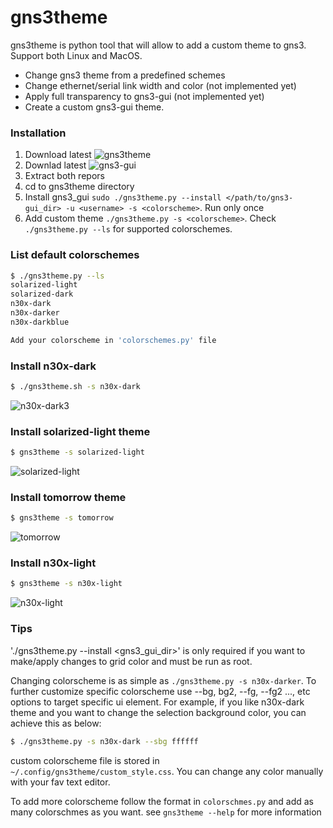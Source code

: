# gns3theme

gns3theme is python tool that will allow to add a custom theme to gns3. Support both Linux and MacOS.
- Change gns3 theme from a predefined schemes 
- Change ethernet/serial link width and color (not implemented yet)
- Apply full transparency to gns3-gui (not implemented yet)
- Create a custom gns3-gui theme.

### Installation
1. Download latest ![gns3theme](https://github.com/n3oxmind/gns3theme/tree/master)
1. Downlad latest ![gns3-gui](https://github.com/GNS3/gns3-gui/releases)
4. Extract both repors
3. cd to gns3theme directory
4. Install gns3_gui `sudo ./gns3theme.py --install </path/to/gns3-gui_dir> -u <username> -s <colorscheme>`. Run only once
5. Add custom theme `./gns3theme.py -s <colorscheme>`. Check `./gns3theme.py --ls` for supported colorschemes.

### List default colorschemes
```sh
$ ./gns3theme.py --ls
solarized-light
solarized-dark
n30x-dark
n30x-darker
n30x-darkblue

Add your colorscheme in 'colorschemes.py' file
```

### Install n30x-dark
```sh
$ ./gns3theme.sh -s n30x-dark
```
![n30x-dark3](https://user-images.githubusercontent.com/10103340/44069564-3681323a-9f34-11e8-9f6c-7d458b0298bf.png)


### Install solarized-light theme
```sh
$ gns3theme -s solarized-light
```
![solarized-light](https://user-images.githubusercontent.com/10103340/44070067-9d04544a-9f36-11e8-9793-e73522e9002b.png)


### Install tomorrow theme
```sh
$ gns3theme -s tomorrow
```
![tomorrow](https://user-images.githubusercontent.com/10103340/44069498-f4c867aa-9f33-11e8-8ca1-82a26cca134e.png)


### Install n30x-light
```sh
$ gns3theme -s n30x-light
```
![n30x-light](https://user-images.githubusercontent.com/10103340/44069475-d54f28be-9f33-11e8-8a0e-f1fc3bf889c1.png)


### Tips
'./gns3theme.py --install <gns3_gui_dir>' is only required if you want to make/apply changes to grid color and must be run as root. 

Changing colorscheme is as simple as `./gns3theme.py -s n30x-darker`. To further customize specific colorscheme use --bg, bg2, --fg, --fg2 ..., etc options to target specific ui element. For example, if you like n30x-dark theme and you want to change the selection background color, you can achieve this as below:
```sh
$ ./gns3theme.py -s n30x-dark --sbg ffffff
```
custom colorscheme file is stored in `~/.config/gns3theme/custom_style.css`. You can change any color manually with your fav text editor. 

To add more colorscheme follow the format in `colorschmes.py` and add as many colorschmes as you want.
see `gns3theme --help` for more information
